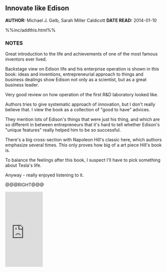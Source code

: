 Innovate like Edison
---------------

**AUTHOR:** Michael J. Gelb, Sarah Miller Caldicott
**DATE READ:** 2014-01-10

%%inc/addthis.html%%

### NOTES ###

Great introduction to the life and achievements of one of the most famous
inventors ever lived.

Backstage view on Edison life and his enterprise operation is shown in this
book: ideas and inventions, entrepreneurial approach to things and business
dealings show Edison not only as a scientist, but as a great business
leader.

Very good review on how operation of the first R&D laboratory looked like.

Authors tries to give systematic approach of innovation, but I don't really
believe that. I view the book as a collection of "good to have" advices.

They mention lots of Edison's things that were just his thing, and which are
so different in between entrepreneurs that it's hard to tell whether
Edison's "unique features" really helped him to be so successful. 

There's a big cross-section with Napoleon Hill's classic here, which authors
emphasize several times. This only proves how big of a art piece Hill's book
is.

To balance the feelings after this book, I suspect I'll have to pick
something about Tesla's life.

Anyway - really enjoyed listening to it.

@@@RIGHT@@@

<iframe src="http://rcm-na.amazon-adsystem.com/e/cm?lt1=_blank&bc1=FFFFFF&IS2=1&bg1=FFFFFF&fc1=000000&lc1=FF0000&t=wojcadamkoszh-20&o=1&p=8&l=as4&m=amazon&f=ifr&ref=ss_til&asins=0452289823" style="width:120px;height:240px;" scrolling="no" marginwidth="0" marginheight="0" frameborder="0"></iframe>

